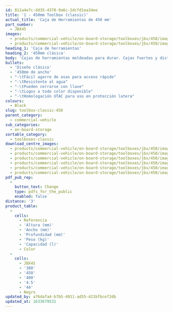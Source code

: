```yaml
---
id: 812a4e7c-dd35-4370-9a6c-2dcfd1ea34ee
title: '1 - 450mm Toolbox (classic)'
actual_title: 'Caja de Herramientas de 450 mm'
part_number:
  - JBX45
images:
  - products/commercial-vehicle/on-board-storage/toolboxes/jbx/450/images-lr/Product_Image_776x776_(518x518_focus_area)-JBX45_01.jpg
  - products/commercial-vehicle/on-board-storage/toolboxes/jbx/450/images-lr/Product_Image_776x776_(518x518_focus_area)-JBX45_02.jpg
heading_1: 'Caja de herramientas'
heading_2: '450mm clásica'
body: 'Cajas de herramientas moldeadas para durar. Cajas fuertes y distintivas para vehículos comerciales en una amplia gama de tamaños.'
bullets:
  - 'Diseño clásico'
  - '450mm de ancho'
  - "-\tFácil agarre de asas para acceso rápido"
  - "-\tResistente al agua"
  - "-\tPueden cerrarse con llave"
  - "-\tLogos a todo color disponible"
  - "-\tHomologación UTAC para uso en protección latera"
colours:
  - Black
slug: toolbox-classic-450
parent_category:
  - commercial-vehicle
sub_categories:
  - on-board-storage
sortable_category:
  - toolboxes-classic
download_centre_images:
  - products/commercial-vehicle/on-board-storage/toolboxes/jbx/450/images-hr/JBX45_03.jpg
  - products/commercial-vehicle/on-board-storage/toolboxes/jbx/450/images-hr/JBX45_001.jpg
  - products/commercial-vehicle/on-board-storage/toolboxes/jbx/450/images-hr/JBX45_002.jpg
  - products/commercial-vehicle/on-board-storage/toolboxes/jbx/450/images-hr/JBX45_003.jpg
  - products/commercial-vehicle/on-board-storage/toolboxes/jbx/450/images-hr/JBX45_004.jpg
  - products/commercial-vehicle/on-board-storage/toolboxes/jbx/450/images-hr/JBX45_005.jpg
pdf_pub_rep:
  -
    button_text: Change
    type: pdfs_for_the_public
    enabled: false
distance: '3'
product_table:
  -
    cells:
      - Referencia
      - 'Altura (mm)'
      - 'Ancho (mm)'
      - 'Profundidad (mm)'
      - 'Peso (kg)'
      - 'Capacidad (l)'
      - Color
  -
    cells:
      - JBX45
      - '380'
      - '450'
      - '400'
      - '4.5'
      - '44'
      - Negro
updated_by: a76dafa4-b7b5-4911-ad55-421bfbcef2db
updated_at: 1633679531
---
```


